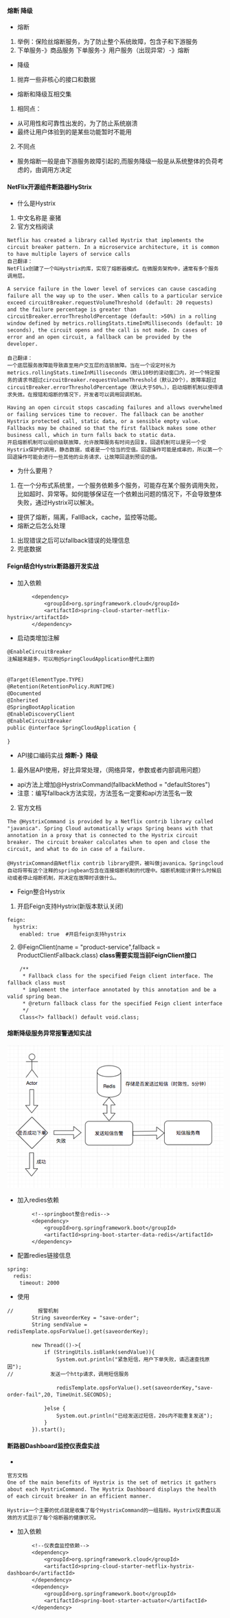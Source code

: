 #### 熔断 降级
+ 熔断
1. 举例：保险丝熔断服务，为了防止整个系统故障，包含子和下游服务
2. 下单服务-》商品服务  下单服务-》用户服务（出现异常）-》熔断

+ 降级
1. 抛弃一些非核心的接口和数据

+ 熔断和降级互相交集
1. 相同点：
- 从可用性和可靠性出发的，为了防止系统崩溃
- 最终让用户体验到的是某些功能暂时不能用
2. 不同点
- 服务熔断一般是由下游服务故障引起的,而服务降级一般是从系统整体的负荷考虑的，由调用方决定

#### NetFlix开源组件断路器HyStrix
+ 什么是Hystrix
1. 中文名称是 豪猪
2. 官方文档阅读
```
Netflix has created a library called Hystrix that implements the circuit breaker pattern. In a microservice architecture, it is common to have multiple layers of service calls
自己翻译：
NetFlix创建了一个叫Hystrix的库，实现了熔断器模式。在微服务架构中，通常有多个服务调用层。
```
```
A service failure in the lower level of services can cause cascading failure all the way up to the user. When calls to a particular service exceed circuitBreaker.requestVolumeThreshold (default: 20 requests) and the failure percentage is greater than circuitBreaker.errorThresholdPercentage (default: >50%) in a rolling window defined by metrics.rollingStats.timeInMilliseconds (default: 10 seconds), the circuit opens and the call is not made. In cases of error and an open circuit, a fallback can be provided by the developer.

自己翻译：
一个底层服务故障能导致直至用户交互层的连锁故障。当在一个设定时长为metrics.rollingStats.timeInMilliseconds（默认10秒的滚动窗口内，对一个特定服务的请求书超过circuitBreaker.requestVolumeThreshold（默认20个），故障率超过circuitBreaker.errorThresholdPercentage（默认大于50%，），启动熔断机制以使得请求失效。在报错和熔断的情况下，开发者可以调用回调机制。
```
```
Having an open circuit stops cascading failures and allows overwhelmed or failing services time to recover. The fallback can be another Hystrix protected call, static data, or a sensible empty value. Fallbacks may be chained so that the first fallback makes some other business call, which in turn falls back to static data.
开启熔断机制可以组织级联故障，允许故障服务有时间去回复。回退机制可以是另一个受Hystrix保护的调用，静态数据，或者是一个恰当的空值。回退操作可能是成串的，所以第一个回退操作可能会进行一些其他的业务请求，让故障回退到预设的值。
```
+ 为什么要用？
1. 在一个分布式系统里，一个服务依赖多个服务，可能存在某个服务调用失败，比如超时、异常等。如何能够保证在一个依赖出问题的情况下，不会导致整体失败，通过Hystrix可以解决。
+ 提供了熔断，隔离，FallBack，cache，监控等功能。
+ 熔断之后怎么处理
1. 出现错误之后可以fallback错误的处理信息
2. 兜底数据

#### Feign结合Hystrix断路器开发实战
+ 加入依赖
```
        <dependency>
            <groupId>org.springframework.cloud</groupId>
            <artifactId>spring-cloud-starter-netflix-hystrix</artifactId>
        </dependency>
```
+ 启动类增加注解
```
@EnableCircuitBreaker
注解越来越多，可以用@SpringCloudApplication替代上面的


@Target(ElementType.TYPE)
@Retention(RetentionPolicy.RUNTIME)
@Documented
@Inherited
@SpringBootApplication
@EnableDiscoveryClient
@EnableCircuitBreaker
public @interface SpringCloudApplication {

}
```
+ API接口编码实战
__熔断-》降级__
1. 最外层API使用，好比异常处理，（网络异常，参数或者内部调用问题）
- api方法上增加@HystrixCommand(fallbackMethod = "defaultStores")
- 注意：编写fallback方法实现，方法签名一定要和api方法签名一致
2. 官方文档
```
The @HystrixCommand is provided by a Netflix contrib library called "javanica". Spring Cloud automatically wraps Spring beans with that annotation in a proxy that is connected to the Hystrix circuit breaker. The circuit breaker calculates when to open and close the circuit, and what to do in case of a failure.

@HystrixCommand由Netflix contrib library提供，被叫做javanica。Springcloud自动将带有这个注释的springbean包含在连接熔断机制的代理中。熔断机制能计算什么时候启动或者停止熔断机制，并决定在故障时该做什么。
```

+ Feign整合Hystrix
1. 开启Feign支持Hystrix(新版本默认关闭)
```
feign:
  hystrix:
    enabled: true  #开启feign支持hystrix
```
2. @FeignClient(name = "product-service",fallback = ProductClientFallback.class)
__class需要实现当前FeignClient接口__
```
	/**
	 * Fallback class for the specified Feign client interface. The fallback class must
	 * implement the interface annotated by this annotation and be a valid spring bean.
	 * @return fallback class for the specified Feign client interface
	 */
	Class<?> fallback() default void.class;
```

#### 熔断降级服务异常报警通知实战

![报警通知](/服务降级熔断/images/报警通知.png)
+ 加入redies依赖
```
        <!--springboot整合redis-->
        <dependency>
            <groupId>org.springframework.boot</groupId>
            <artifactId>spring-boot-starter-data-redis</artifactId>
        </dependency>
```

+ 配置redies链接信息
```
spring:
  redis:
    timeout: 2000
```
+ 使用
```
//        报警机制
        String saveorderKey = "save-order";
        String sendValue = redisTemplate.opsForValue().get(saveorderKey);

        new Thread(()->{
            if (StringUtils.isBlank(sendValue)){
                System.out.println("紧急短信，用户下单失败，请迅速查找原因");
//            发送一个http请求，调用短信服务

                redisTemplate.opsForValue().set(saveorderKey,"save-order-fail",20, TimeUnit.SECONDS);

            }else {
                System.out.println("已经发送过短信，20s内不能重复发送");
            }
        }).start();
```

#### 断路器Dashboard监控仪表盘实战
+ 
```
官方文档
One of the main benefits of Hystrix is the set of metrics it gathers about each HystrixCommand. The Hystrix Dashboard displays the health of each circuit breaker in an efficient manner.

Hystrix一个主要的优点就是收集了每个HystrixCommand的一组指标。Hystrix仪表盘以高效的方式显示了每个熔断器的健康状况。
```
+ 加入依赖
```
        <!--仪表盘监控依赖-->
        <dependency>
            <groupId>org.springframework.cloud</groupId>
            <artifactId>spring-cloud-starter-netflix-hystrix-dashboard</artifactId>
        </dependency>
        <dependency>
            <groupId>org.springframework.boot</groupId>
            <artifactId>spring-boot-starter-actuator</artifactId>
        </dependency>
```